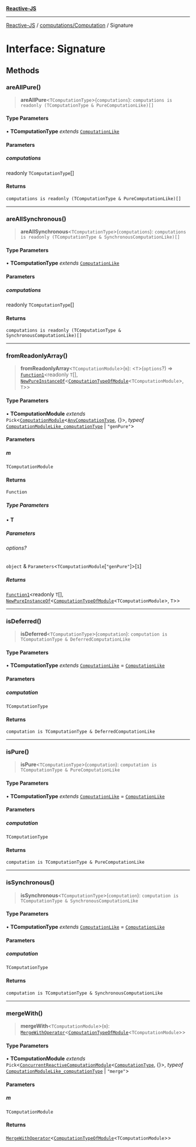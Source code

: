 [**Reactive-JS**](../../../README.md)

***

[Reactive-JS](../../../README.md) / [computations/Computation](../README.md) / Signature

# Interface: Signature

## Methods

### areAllPure()

> **areAllPure**\<`TComputationType`\>(`computations`): `computations is readonly (TComputationType & PureComputationLike)[]`

#### Type Parameters

• **TComputationType** *extends* [`ComputationLike`](../../interfaces/ComputationLike.md)

#### Parameters

##### computations

readonly `TComputationType`[]

#### Returns

`computations is readonly (TComputationType & PureComputationLike)[]`

***

### areAllSynchronous()

> **areAllSynchronous**\<`TComputationType`\>(`computations`): `computations is readonly (TComputationType & SynchronousComputationLike)[]`

#### Type Parameters

• **TComputationType** *extends* [`ComputationLike`](../../interfaces/ComputationLike.md)

#### Parameters

##### computations

readonly `TComputationType`[]

#### Returns

`computations is readonly (TComputationType & SynchronousComputationLike)[]`

***

### fromReadonlyArray()

> **fromReadonlyArray**\<`TComputationModule`\>(`m`): \<`T`\>(`options`?) => [`Function1`](../../../functions/type-aliases/Function1.md)\<readonly `T`[], [`NewPureInstanceOf`](../../type-aliases/NewPureInstanceOf.md)\<[`ComputationTypeOfModule`](../../type-aliases/ComputationTypeOfModule.md)\<`TComputationModule`\>, `T`\>\>

#### Type Parameters

• **TComputationModule** *extends* `Pick`\<[`ComputationModule`](../../interfaces/ComputationModule.md)\<[`AnyComputationType`](../../type-aliases/AnyComputationType.md), \{\}\>, *typeof* [`ComputationModuleLike_computationType`](../../variables/ComputationModuleLike_computationType.md) \| `"genPure"`\>

#### Parameters

##### m

`TComputationModule`

#### Returns

`Function`

##### Type Parameters

• **T**

##### Parameters

###### options?

`object` & `Parameters`\<`TComputationModule`\[`"genPure"`\]\>\[`1`\]

##### Returns

[`Function1`](../../../functions/type-aliases/Function1.md)\<readonly `T`[], [`NewPureInstanceOf`](../../type-aliases/NewPureInstanceOf.md)\<[`ComputationTypeOfModule`](../../type-aliases/ComputationTypeOfModule.md)\<`TComputationModule`\>, `T`\>\>

***

### isDeferred()

> **isDeferred**\<`TComputationType`\>(`computation`): `computation is TComputationType & DeferredComputationLike`

#### Type Parameters

• **TComputationType** *extends* [`ComputationLike`](../../interfaces/ComputationLike.md) = [`ComputationLike`](../../interfaces/ComputationLike.md)

#### Parameters

##### computation

`TComputationType`

#### Returns

`computation is TComputationType & DeferredComputationLike`

***

### isPure()

> **isPure**\<`TComputationType`\>(`computation`): `computation is TComputationType & PureComputationLike`

#### Type Parameters

• **TComputationType** *extends* [`ComputationLike`](../../interfaces/ComputationLike.md) = [`ComputationLike`](../../interfaces/ComputationLike.md)

#### Parameters

##### computation

`TComputationType`

#### Returns

`computation is TComputationType & PureComputationLike`

***

### isSynchronous()

> **isSynchronous**\<`TComputationType`\>(`computation`): `computation is TComputationType & SynchronousComputationLike`

#### Type Parameters

• **TComputationType** *extends* [`ComputationLike`](../../interfaces/ComputationLike.md) = [`ComputationLike`](../../interfaces/ComputationLike.md)

#### Parameters

##### computation

`TComputationType`

#### Returns

`computation is TComputationType & SynchronousComputationLike`

***

### mergeWith()

> **mergeWith**\<`TComputationModule`\>(`m`): [`MergeWithOperator`](MergeWithOperator.md)\<[`ComputationTypeOfModule`](../../type-aliases/ComputationTypeOfModule.md)\<`TComputationModule`\>\>

#### Type Parameters

• **TComputationModule** *extends* `Pick`\<[`ConcurrentReactiveComputationModule`](../../interfaces/ConcurrentReactiveComputationModule.md)\<[`ComputationType`](../../type-aliases/ComputationType.md), \{\}\>, *typeof* [`ComputationModuleLike_computationType`](../../variables/ComputationModuleLike_computationType.md) \| `"merge"`\>

#### Parameters

##### m

`TComputationModule`

#### Returns

[`MergeWithOperator`](MergeWithOperator.md)\<[`ComputationTypeOfModule`](../../type-aliases/ComputationTypeOfModule.md)\<`TComputationModule`\>\>
